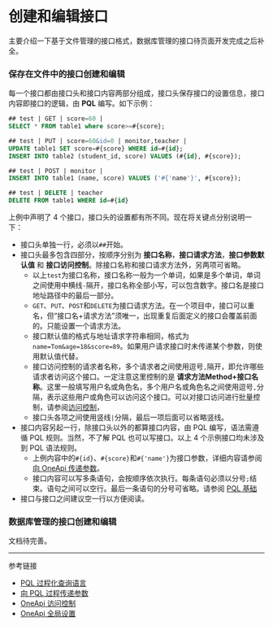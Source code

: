 # 创建和编辑接口

主要介绍一下基于文件管理的接口格式，数据库管理的接口待页面开发完成之后补全。

### 保存在文件中的接口创建和编辑

每一个接口都由接口头和接口内容两部分组成，接口头保存接口的设置信息，接口内容即接口的逻辑，由 **PQL** 编写。如下示例：

```sql
## test | GET | score=60 |
SELECT * FROM table1 where score>=#{score};

## test | PUT | score=60&id=0 | monitor,teacher |
UPDATE table1 SET score=#{score} WHERE id=#{id};
INSERT INTO table2 (student_id, score) VALUES (#{id}, #{score});

## test | POST | monitor |
INSERT INTO table1 (name, score) VALUES ('#{'name'}', #{score});

## test | DELETE | teacher
DELETE FROM table1 WHERE id=#{id}
``` 

上例中声明了 4 个接口，接口头的设置都有所不同。现在将关键点分别说明一下：

* 接口头单独一行，必须以`##`开始。
* 接口头最多包含四部分，按顺序分别为 **接口名称**，**接口请求方法**，**接口参数默认值** 和 **接口访问控制**。除接口名称和接口请求方法外，另两项可省略。
    + 以上`test`为接口名称，接口名称一般为一个单词，如果是多个单词，单词之间使用中横线`-`隔开，接口名称全部小写，可以包含数字。接口名是接口地址路径中的最后一部分。
    + `GET`、`PUT`、`POST`和`DELETE`为接口请求方法。在一个项目中，接口可以重名，但“接口名+请求方法”须唯一，出现重复后面定义的接口会覆盖前面的。只能设置一个请求方法。
    + 接口默认值的格式与地址请求字符串相同，格式为`name=Tom&age=18&score=89`。如果用户请求接口时未传递某个参数，则使用默认值代替。
    + 接口访问控制的请求者名称，多个请求者之间使用逗号`,`隔开，即允许哪些请求者访问这个接口。一定注意这里控制的是 **请求方法Method+接口名称**。这里一般填写用户名或角色名，多个用户名或角色名之间使用逗号`,`分隔，表示这些用户或角色可以访问这个接口。可以对接口访问进行批量控制，请参阅[访问控制](/oneapi/permit.md)，
    + 接口头各项之间使用竖线`|`分隔，最后一项后面可以省略竖线。
* 接口内容另起一行，除接口头以外的都算接口内容，由 PQL 编写，语法需遵循 PQL 规则。当然，不了解 PQL 也可以写接口。以上 4 个示例接口均未涉及到 PQL 语法规则。
    + 上例内容中的`#{id}`、`#{score}`和`#{'name'}`为接口参数，详细内容请参阅[向 OneApi 传递参数](/oneapi/params.md)。
    + 接口内容可以写多条语句，会按顺序依次执行。每条语句必须以分号`;`结束。语句之间可以空行。最后一条语句的分号可省略。请参阅 [PQL 基础](/pql/basic.md)
* 接口与接口之间建议空一行以方便阅读。

### 数据库管理的接口创建和编辑

文档待完善。

---
参考链接

* [PQL 过程化查询语言](/pql/overview.md)
* [向 PQL 过程传递参数](/pql/arguments.md)
* [OneApi 访问控制](/oneapi/token.md)
* [OneApi 全局设置](/oneapi/setup.md)